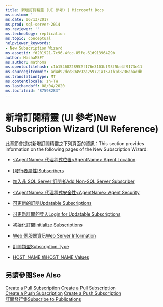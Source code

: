```yaml
---
title: 新增訂閱精靈 (UI 參考) | Microsoft Docs
ms.custom: ''
ms.date: 06/13/2017
ms.prod: sql-server-2014
ms.reviewer: ''
ms.technology: replication
ms.topic: conceptual
helpviewer_keywords:
- New Subscription Wizard
ms.assetid: fd201921-7c96-4fcc-85fe-61d91396429b
author: MashaMSFT
ms.author: mathoma
ms.openlocfilehash: c1b15468228952f176e3103bf93f5be4f9173e11
ms.sourcegitcommit: ad4d92dce894592a259721a1571b1d8736abacdb
ms.translationtype: MT
ms.contentlocale: zh-TW
ms.lasthandoff: 08/04/2020
ms.locfileid: "87598283"
---
```

# <a name="new-subscription-wizard-ui-reference"></a><span data-ttu-id="ef928-102">新增訂閱精靈 (UI 參考)</span><span class="sxs-lookup"><span data-stu-id="ef928-102">New Subscription Wizard (UI Reference)</span></span>
  <span data-ttu-id="ef928-103">此章節會提供新增訂閱精靈之下列頁面的資訊：</span><span class="sxs-lookup"><span data-stu-id="ef928-103">This section provides information on the following pages of the New Subscription Wizard:</span></span>  
  
-   [<span data-ttu-id="ef928-104">&#60;AgentName&#62; 代理程式位置</span><span class="sxs-lookup"><span data-stu-id="ef928-104">&#60;AgentName&#62; Agent Location</span></span>](agentname-agent-location.md)  
  
-   <span data-ttu-id="ef928-105">[[發行者屬性]](subscribers.md)</span><span class="sxs-lookup"><span data-stu-id="ef928-105">[Subscribers](subscribers.md)</span></span>  
  
-   [<span data-ttu-id="ef928-106">加入非 SQL Server 訂閱者</span><span class="sxs-lookup"><span data-stu-id="ef928-106">Add Non-SQL Server Subscriber</span></span>](add-non-sql-server-subscriber.md)  
  
-   [<span data-ttu-id="ef928-107">&#60;AgentName&#62; 代理程式安全性</span><span class="sxs-lookup"><span data-stu-id="ef928-107">&#60;AgentName&#62; Agent Security</span></span>](agentname-agent-security.md)  
  
-   [<span data-ttu-id="ef928-108">可更新的訂閱</span><span class="sxs-lookup"><span data-stu-id="ef928-108">Updatable Subscriptions</span></span>](updatable-subscriptions.md)  
  
-   [<span data-ttu-id="ef928-109">可更新訂閱的登入</span><span class="sxs-lookup"><span data-stu-id="ef928-109">Login for Updatable Subscriptions</span></span>](login-for-updatable-subscriptions.md)  
  
-   [<span data-ttu-id="ef928-110">初始化訂閱</span><span class="sxs-lookup"><span data-stu-id="ef928-110">Initialize Subscriptions</span></span>](initialize-subscriptions.md)  
  
-   [<span data-ttu-id="ef928-111">Web 伺服器資訊</span><span class="sxs-lookup"><span data-stu-id="ef928-111">Web Server Information</span></span>](web-server-information.md)  
  
-   [<span data-ttu-id="ef928-112">訂閱類型</span><span class="sxs-lookup"><span data-stu-id="ef928-112">Subscription Type</span></span>](subscription-type.md)  
  
-   [<span data-ttu-id="ef928-113">HOST_NAME 值</span><span class="sxs-lookup"><span data-stu-id="ef928-113">HOST_NAME Values</span></span>](host-name-values.md)  
  
## <a name="see-also"></a><span data-ttu-id="ef928-114">另請參閱</span><span class="sxs-lookup"><span data-stu-id="ef928-114">See Also</span></span>  
 <span data-ttu-id="ef928-115">[Create a Pull Subscription](create-a-pull-subscription.md) </span><span class="sxs-lookup"><span data-stu-id="ef928-115">[Create a Pull Subscription](create-a-pull-subscription.md) </span></span>  
 <span data-ttu-id="ef928-116">[Create a Push Subscription](create-a-push-subscription.md) </span><span class="sxs-lookup"><span data-stu-id="ef928-116">[Create a Push Subscription](create-a-push-subscription.md) </span></span>  
 [<span data-ttu-id="ef928-117">訂閱發行集</span><span class="sxs-lookup"><span data-stu-id="ef928-117">Subscribe to Publications</span></span>](subscribe-to-publications.md)   

  
  
